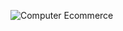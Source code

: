 ![Computer Ecommerce](https://github.com/David-Garrancho/ComputerEcommerceGroup10/assets/126564115/32cbd4be-3f6b-49c1-bb77-84a85abf1740)
